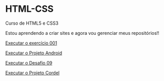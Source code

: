 # HTML-CSS
 Curso de HTML5 e CSS3

Estou aprendendo a criar sites e agora vou gerenciar meus repositórios!!

<a href="https://manu2575.github.io/HTML-CSS/Exercícios/Ex001/index.html">Executar o exercício 001</a>

<a href="https://manu2575.github.io/HTML-CSS/Exercícios/Projeto-Android/index.html">Executar o Projeto Android</a>

<a href="https://manu2575.github.io/HTML-CSS/Exercícios/Desafios/Des009/index.html">Executar o Desafio 09</a>

<a href="https://manu2575.github.io/HTML-CSS/exercícios/Projeto-Cordel/index.html">Executar o Projeto Cordel</a>